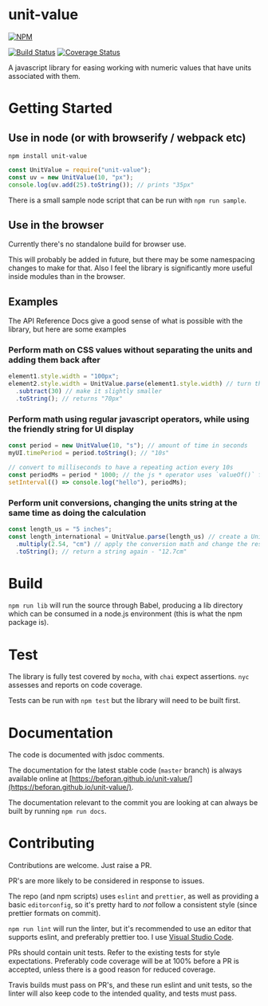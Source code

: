 # unit-value

[![NPM](https://nodei.co/npm/unit-value.png?compact=true)](https://nodei.co/npm/unit-value/)

[![Build Status](https://travis-ci.org/beforan/unit-value.svg?branch=master)](https://travis-ci.org/beforan/unit-value)
[![Coverage Status](https://coveralls.io/repos/github/beforan/unit-value/badge.svg?branch=master)](https://coveralls.io/github/beforan/unit-value?branch=master)

A javascript library for easing working with numeric values that have units associated with them.

# Getting Started

## Use in node (or with browserify / webpack etc)

`npm install unit-value`

```js
const UnitValue = require("unit-value");
const uv = new UnitValue(10, "px");
console.log(uv.add(25).toString()); // prints "35px"
```

There is a small sample node script that can be run with `npm run sample`.

## Use in the browser

Currently there's no standalone build for browser use.

This will probably be added in future, but there may be some namespacing changes to make for that.
Also I feel the library is significantly more useful inside modules than in the browser.

## Examples

The API Reference Docs give a good sense of what is possible with the library, but here are some examples

### Perform math on CSS values without separating the units and adding them back after

```js
element1.style.width = "100px";
element2.style.width = UnitValue.parse(element1.style.width) // turn the existing css value string into a UnitValue
  .subtract(30) // make it slightly smaller
  .toString(); // returns "70px"
```

### Perform math using regular javascript operators, while using the friendly string for UI display

```js
const period = new UnitValue(10, "s"); // amount of time in seconds
myUI.timePeriod = period.toString(); // "10s"

// convert to milliseconds to have a repeating action every 10s
const periodMs = period * 1000; // the js * operator uses `valueOf()` for the UnitValue object, and works normally
setInterval(() => console.log("hello"), periodMs);
```

### Perform unit conversions, changing the units string at the same time as doing the calculation

```js
const length_us = "5 inches";
const length_international = UnitValue.parse(length_us) // create a UnitValue from the original value
  .multiply(2.54, "cm") // apply the conversion math and change the resulting units
  .toString(); // return a string again - "12.7cm"
```

# Build

`npm run lib` will run the source through Babel, producing a lib directory which can be consumed in a node.js environment (this is what the npm package is).

# Test

The library is fully test covered by `mocha`, with `chai` expect assertions. `nyc` assesses and reports on code coverage.

Tests can be run with `npm test` but the library will need to be built first.

# Documentation

The code is documented with jsdoc comments.

The documentation for the latest stable code (`master` branch) is always available online at [https://beforan.github.io/unit-value/](https://beforan.github.io/unit-value/).

The documentation relevant to the commit you are looking at can always be built by running `npm run docs`.

# Contributing

Contributions are welcome. Just raise a PR.

PR's are more likely to be considered in response to issues.

The repo (and npm scripts) uses `eslint` and `prettier`, as well as providing a basic `editorconfig`, so it's pretty hard to _not_ follow a consistent style (since prettier formats on commit).

`npm run lint` will run the linter, but it's recommended to use an editor that supports eslint, and preferably prettier too. I use [Visual Studio Code](https://code.visualstudio.com).

PRs should contain unit tests. Refer to the existing tests for style expectations. Preferably code coverage will be at 100% before a PR is accepted, unless there is a good reason for reduced coverage.

Travis builds must pass on PR's, and these run eslint and unit tests, so the linter will also keep code to the intended quality, and tests must pass.
